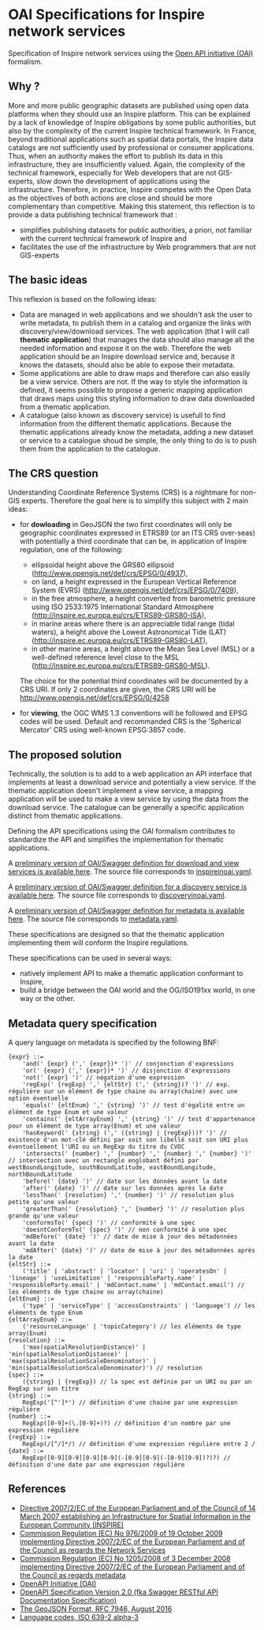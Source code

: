 # OAI Specifications for Inspire network services

Specification of Inspire network services using the [Open API initiative (OAI)](https://www.openapis.org/) formalism.

## Why ?

More and more public geographic datasets are published using open data platforms when they should use an Inspire platform.
This can be explained by a lack of knowledge of Inspire obligations by some public authorities, but also by the complexity of the current Inspire technical framework.
In France, beyond traditional applications such as spatial data portals, the Inspire data catalogs are not sufficiently used by professional or consumer applications.
Thus, when an authority makes the effort to publish its data in this infrastructure, they are insufficiently valued. Again, the complexity of the technical framework, especially for Web developers that are not GIS-experts, slow down the development of applications using the infrastructure.
Therefore, in practice, Inspire competes with the Open Data as the objectives of both actions are close and should be more complementary than competitive.
  Making this statement, this reflection is to provide a data publishing technical framework that :
  * simplifies publishing datasets for public authorities, a priori, not familiar with the current technical framework of Inspire and
  * facilitates the use of the infrastructure by Web programmers that are not GIS-experts

## The basic ideas

This reflexion is based on the following ideas:
  * Data are managed in web applications and we shouldn't ask the user to write metadata, to publish them in a catalog
    and organize the links with discovery/view/download services.
    The web application (that I will call **thematic application**) that manages the data should also manage all the
    needed information and expose it on the web.
    Therefore the web application should be an Inspire download service
    and, because it knows the datasets, should also be able to expose their metadata.
  * Some applications are able to draw maps and therefore can also easily be a view service.
    Others are not. If the way to style the information is defined, it seems possible to propose a generic mapping
    application that draws maps using this styling information to draw data downloaded from a thematic application.
  * A catalogue (also known as discovery service) is usefull to find information from the different thematic
    applications.
    Because the thematic applications already know the metadata, adding a new dataset or service to a catalogue shoud be
    simple, the only thing to do is to push them from the application to the catalogue.

## The CRS question

Understanding Coordinate Reference Systems (CRS) is a nightmare for non-GIS experts.
Therefore the goal here is to simplify this subject with 2 main ideas:
  * for **dowloading** in GeoJSON the two first coordinates will only be geographic coordinates expressed in ETRS89
    (or an ITS CRS over-seas)
    with potentially a third coordinate that can be, in application of Inspire regulation, one of the following:
      * ellipsoidal height above the GRS80 ellipsoid (http://www.opengis.net/def/crs/EPSG/0/4937),
      * on land, a height expressed in the European Vertical Reference System (EVRS)
       (http://www.opengis.net/def/crs/EPSG/0/7409),
      * in the free atmosphere, a height converted from barometric pressure using ISO 2533:1975 International Standard
        Atmosphere (http://inspire.ec.europa.eu/crs/ETRS89-GRS80-ISA),
      * in marine areas where there is an appreciable tidal range (tidal waters), a height above the Lowest Astronomical
        Tide (LAT) (http://inspire.ec.europa.eu/crs/ETRS89-GRS80-LAT),
      * in other marine areas, a height above the Mean Sea Level (MSL) or a well-defined reference level close to the
        MSL (http://inspire.ec.europa.eu/crs/ETRS89-GRS80-MSL).
        
      The choice for the potential third coordinates will be documented by a CRS URI.
      If only 2 coordinates are given, the CRS URI will be http://www.opengis.net/def/crs/EPSG/0/4258
      
  * for **viewing**, the OGC WMS 1.3 conventions will be followed and EPSG codes will be used.
    Default and recommanded CRS is the 'Spherical Mercator' CRS using well-known EPSG:3857 code.

## The proposed solution

Technically, the solution is to add to a web application an API interface that implements at least a download service
and potentially a view service.
If the thematic application doesn't implement a view service, a mapping application will be used to make a view service
by using the data from the download service.
The catalogue can be generally a specific application distinct from thematic applications.

Defining the API specifications using the OAI formalism contributes to standardize the API
and simplifies the implementation for thematic applications.

A [preliminary version of OAI/Swagger definition for download and view services is available here](https://app.swaggerhub.com/apis/benoitdavidfr/inspireinoai).
The source file corresponds to
[inspireinoai.yaml](https://raw.githubusercontent.com/benoitdavidfr/inspireinoai/master/inspireinoai.yaml).

A [preliminary version of OAI/Swagger definition for a discovery service is available here](https://app.swaggerhub.com/apis/benoitdavidfr/discoveryinoai).
The source file corresponds to
[discoveryinoai.yaml](https://raw.githubusercontent.com/benoitdavidfr/inspireinoai/master/discoveryinoai.yaml).

A [preliminary version of OAI/Swagger definition for metadata is available here](https://app.swaggerhub.com/apis/benoitdavidfr/metadatainoai).
The source file corresponds to
[metadata.yaml](https://raw.githubusercontent.com/benoitdavidfr/inspireinoai/master/metadata.yaml).

These specifications are designed so that the thematic application implementing them will conform
the Inspire regulations.

These specifications can be used in several ways:
  * natively implement API to make a thematic application conformant to Inspire,
  * build a bridge between the OAI world and the OG/ISO191xx world, in one way or the other.

## Metadata query specification
A query language on metadata is specified by the following BNF:

    {expr} ::=
        'and(' {expr} (',' {expr})* ')' // conjonction d'expressions
        'or(' {expr} (',' {expr})* ')' // disjonction d'expressions
        'not(' {expr} ')' // négation d'une expression
        'regExp(' {regExp} ',' {eltStr} (',' {string})? ')' // exp. régulière sur un élément de type chaine ou array(chaine) avec une option éventuelle
        'equals(' {eltEnum} ',' {string} ')' // test d'égalité entre un élément de type Enum et une valeur
        'contains(' {eltArrayEnum} ',' {string} ')' // test d'appartenance pour un élément de type array(Enum) et une valeur
        'hasKeyword(' {string} (',' ({string} | {regExp}))? ')' // existence d'un mot-clé défini par soit son libellé soit son URI plus éventuellement l'URI ou un RegExp du titre du CVOC
        'intersects(' {number} ',' {number} ',' {number} ',' {number} ')' // intersection avec un rectangle englobant défini par westBoundLongitude, southBoundLatitude, eastBoundLongitude, northBoundLatitude
        'before(' {date} ')' // date sur les données avant la date
        'after(' {date} ')' // date sur les données après la date
        'lessThan(' {resolution} ',' {number} ')' // resolution plus petite qu'une valeur
        'greaterThan(' {resolution} ',' {number} ')' // resolution plus grande qu'une valeur
        'conformsTo(' {spec} ')' // conformité à une spec
        'doesntConformTo(' {spec} ')' // non conformité à une spec
        'mdBefore(' {date} ')' // date de mise à jour des métadonnées avant la date
        'mdAfter(' {date} ')' // date de mise à jour des métadonnées après la date 
    {eltStr} ::=
        ('title' | 'abstract' | 'locator' | 'uri' | 'operatesOn' | 'lineage' | 'useLimitation' | 'responsibleParty.name' | 'responsibleParty.email' | 'mdContact.name' | 'mdContact.email') // les éléments de type chaine ou array(chaine) 
    {eltEnum} ::=
        ('type' | 'serviceType' | 'accessConstraints' | 'language') // les éléments de type Enum 
    {eltArrayEnum} ::=
        ('resourceLanguage' | 'topicCategory') // les éléments de type array(Enum) 
    {resolution} ::=
        ('max(spatialResolutionDistance)' | 'min(spatialResolutionDistance)' | 'max(spatialResolutionScaleDenominator)' | 'min(spatialResolutionScaleDenominator)') // resolution 
    {spec} ::=
        ({string} | {regExp}) // la spec est définie par un URI ou par un RegExp sur son titre 
    {string} ::=
        RegExp('[^']*') // définition d'une chaine par une expression régulière 
    {number} ::=
        RegExp([0-9]+(\.[0-9]+)?) // définition d'un nombre par une expression régulière 
    {regExp} ::=
        RegExp(/[^/]*/) // définition d'une expression régulière entre 2 / 
    {date} ::=
        RegExp([0-9][0-9][0-9][0-9](-[0-9][0-9](-[0-9][0-9])?)?) // définition d'une date par une expression régulière 

## References

* [Directive 2007/2/EC of the European Parliament and of the Council of 14 March 2007 establishing an Infrastructure
  for Spatial Information in the European Community (INSPIRE)](http://data.europa.eu/eli/dir/2007/2/oj)
* [Commission Regulation (EC) No 976/2009 of 19 October 2009 implementing Directive 2007/2/EC of the European
  Parliament and of the Council as regards the Network Services ](http://data.europa.eu/eli/reg/2009/976/2014-12-31)
* [Commission Regulation (EC) No 1205/2008 of 3 December 2008 implementing Directive 2007/2/EC of the European
  Parliament and of the Council as regards metadata](http://data.europa.eu/eli/reg/2008/1205/oj)
* [OpenAPI Initiative (OAI)](https://www.openapis.org/)
* [OpenAPI Specification Version 2.0 (fka Swagger RESTful API Documentation 
  Specification)](https://github.com/OAI/OpenAPI-Specification/blob/master/versions/2.0.md)
* [The GeoJSON Format, RFC 7946, August 2016](https://tools.ietf.org/html/rfc7946)
* [Language codes, ISO 639-2 alpha-3](https://fr.wikipedia.org/wiki/Liste_des_codes_ISO_639-2)
  